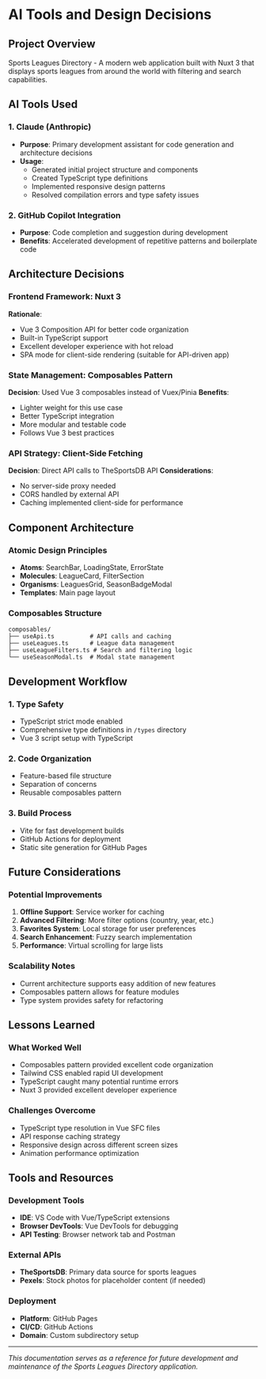 # AI Tools and Design Decisions

## Project Overview

Sports Leagues Directory - A modern web application built with Nuxt 3 that displays sports leagues from around the world with filtering and search capabilities.

## AI Tools Used

### 1. Claude (Anthropic)

- **Purpose**: Primary development assistant for code generation and architecture decisions
- **Usage**:
  - Generated initial project structure and components
  - Created TypeScript type definitions
  - Implemented responsive design patterns
  - Resolved compilation errors and type safety issues

### 2. GitHub Copilot Integration

- **Purpose**: Code completion and suggestion during development
- **Benefits**: Accelerated development of repetitive patterns and boilerplate code

## Architecture Decisions

### Frontend Framework: Nuxt 3

**Rationale**:

- Vue 3 Composition API for better code organization
- Built-in TypeScript support
- Excellent developer experience with hot reload
- SPA mode for client-side rendering (suitable for API-driven app)

### State Management: Composables Pattern

**Decision**: Used Vue 3 composables instead of Vuex/Pinia
**Benefits**:

- Lighter weight for this use case
- Better TypeScript integration
- More modular and testable code
- Follows Vue 3 best practices

### API Strategy: Client-Side Fetching

**Decision**: Direct API calls to TheSportsDB API
**Considerations**:

- No server-side proxy needed
- CORS handled by external API
- Caching implemented client-side for performance

## Component Architecture

### Atomic Design Principles

- **Atoms**: SearchBar, LoadingState, ErrorState
- **Molecules**: LeagueCard, FilterSection
- **Organisms**: LeaguesGrid, SeasonBadgeModal
- **Templates**: Main page layout

### Composables Structure

```
composables/
├── useApi.ts          # API calls and caching
├── useLeagues.ts      # League data management
├── useLeagueFilters.ts # Search and filtering logic
└── useSeasonModal.ts  # Modal state management
```

## Development Workflow

### 1. Type Safety

- TypeScript strict mode enabled
- Comprehensive type definitions in `/types` directory
- Vue 3 script setup with TypeScript

### 2. Code Organization

- Feature-based file structure
- Separation of concerns
- Reusable composables pattern

### 3. Build Process

- Vite for fast development builds
- GitHub Actions for deployment
- Static site generation for GitHub Pages

## Future Considerations

### Potential Improvements

1. **Offline Support**: Service worker for caching
2. **Advanced Filtering**: More filter options (country, year, etc.)
3. **Favorites System**: Local storage for user preferences
4. **Search Enhancement**: Fuzzy search implementation
5. **Performance**: Virtual scrolling for large lists

### Scalability Notes

- Current architecture supports easy addition of new features
- Composables pattern allows for feature modules
- Type system provides safety for refactoring

## Lessons Learned

### What Worked Well

- Composables pattern provided excellent code organization
- Tailwind CSS enabled rapid UI development
- TypeScript caught many potential runtime errors
- Nuxt 3 provided excellent developer experience

### Challenges Overcome

- TypeScript type resolution in Vue SFC files
- API response caching strategy
- Responsive design across different screen sizes
- Animation performance optimization

## Tools and Resources

### Development Tools

- **IDE**: VS Code with Vue/TypeScript extensions
- **Browser DevTools**: Vue DevTools for debugging
- **API Testing**: Browser network tab and Postman

### External APIs

- **TheSportsDB**: Primary data source for sports leagues
- **Pexels**: Stock photos for placeholder content (if needed)

### Deployment

- **Platform**: GitHub Pages
- **CI/CD**: GitHub Actions
- **Domain**: Custom subdirectory setup

---

_This documentation serves as a reference for future development and maintenance of the Sports Leagues Directory application._
